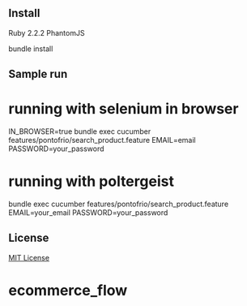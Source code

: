 Install
-------------------

Ruby 2.2.2
PhantomJS

bundle install

Sample run
-------------------

  # running with selenium in browser
  IN_BROWSER=true bundle exec cucumber features/pontofrio/search_product.feature EMAIL=email PASSWORD=your_password


  # running with poltergeist
  bundle exec cucumber features/pontofrio/search_product.feature EMAIL=your_email PASSWORD=your_password


License
-------

[MIT License](LICENSE)
# ecommerce_flow
